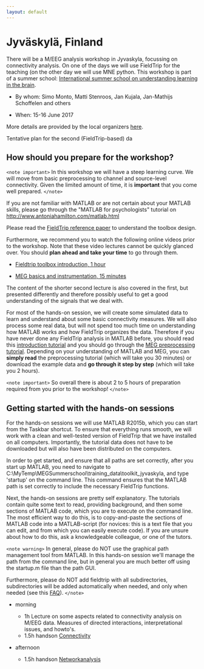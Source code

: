 ```yaml
---
layout: default
---
```


# Jyväskylä, Finland

There will be a M/EEG analysis workshop in Jyvaskyla, focussing on connectivity analysis. On one of the days we will use FieldTrip for the teaching (on the other day we will use MNE python. This workshop is part of a summer school: [International summer school on understanding learning in the brain](http://cibr.jyu.fi/en/training/brain-summerschool2017/scientific_program). 


*  By whom: Simo Monto, Matti Stenroos, Jan Kujala, Jan-Mathijs Schoffelen and others

*  When: 15-16 June 2017
 
More details are provided by the local organizers [here](http://cibr.jyu.fi/en/training/brain-summerschool2017/scientific_program). 

Tentative plan for the second (FieldTrip-based) da

## How should you prepare for the workshop?

`<note important>`
In this workshop we will have a steep learning curve. We will move from basic preprocessing to channel and source-level connectivity. Given the limited amount of time, it is **important** that you come well prepared. 
`</note>`

If you are not familiar with MATLAB or are not certain about your MATLAB skills, please go through the "MATLAB for psychologists" tutorial on http://www.antoniahamilton.com/matlab.html

Please read the [FieldTrip reference paper](http://www.hindawi.com/journals/cin/2011/156869/) to understand the toolbox design. 

Furthermore, we recommend you to watch the following online videos prior to the workshop. Note that these video lectures cannot be quickly glanced over. You should **plan ahead and take your time** to go through them.


*  [Fieldtrip toolbox introduction, 1 hour](https://www.youtube.com/watch?v=eUVL_twWNdk)

*  [MEG basics and instrumentation, 15 minutes](https://www.youtube.com/watch?v=CPj4jJACeIs)

The content of the shorter second lecture is also covered in the first, but presented differently and therefore possibly useful to get a good understanding of the signals that we deal with.

For most of the hands-on session, we will create some simulated data to learn and understand about some basic connectivity measures. We will also process some real data, but will not spend too much time on understanding how MATLAB works and how FieldTrip organizes the data. Therefore if you have never done any FieldTrip analysis in MATLAB before, you should read this [introduction tutorial](/tutorial/introduction) and you should go through the [MEG preprocessing tutorial](/tutorial/eventrelatedaveraging). Depending on your understanding of MATLAB and MEG, you can **simply read** the preprocessing tutorial (which will take you 30 minutes) or download the example data and **go through it step by step** (which will take you 2 hours). 

`<note important>`
So overall there is about 2 to 5 hours of preparation required from you prior to the workshop! 
`</note>`

## Getting started with the hands-on sessions

For the hands-on sessions we will use MATLAB R2015b, which you can start from the Taskbar shortcut. To ensure that everything runs smooth, we will work with a clean and well-tested version of FieldTrip that we have installed on all computers. Importantly, the tutorial data does not have to be downloaded but will also have been distributed on the computers.

In order to get started, and ensure that all paths are set correctly, after you start up MATLAB, you need to navigate to C:\MyTemp\MEGSummerschool\training_data\toolkit_jyvaskyla\, and type 'startup' on the command line. This command ensures that the MATLAB path is set correctly to include the necessary FieldTrip functions.

Next, the hands-on sessions are pretty self explanatory. The tutorials contain quite some text to read, providing background, and then some sections of MATLAB code, which you are to execute on the command line. The most efficient way to do this, is to copy-and-paste the sections of MATLAB code into a MATLAB-script (for novices: this is a text file that you can edit, and from which you can easily execute code). If you are unsure about how to do this, ask a knowledgeable colleague, or one of the tutors.

`<note warning>`
In general, please do NOT use the graphical path management tool from MATLAB. In this hands-on session we'll manage the path from the command line, but in general you are much better off using the startup.m file than the path GUI.

Furthermore, please do NOT add fieldtrip with all subdirectories, subdirectories will be added automatically when needed, and only when needed (see this [FAQ](/faq/should_i_add_fieldtrip_with_all_subdirectories_to_my_matlab_path)).
`</note>`


*  morning
    * 1h Lecture on some aspects related to connectivity analysis on M/EEG data. Measures of directed interactions, interpretational issues, and howto's.
    * 1.5h handson [Connectivity](/tutorial/connectivity)

*  afternoon
    * 1.5h handson [Networkanalysis](/tutorial/networkanalysis)

    
